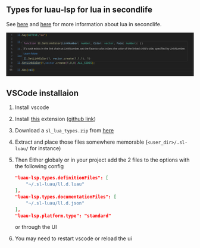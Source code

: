 ## Types for luau-lsp for lua in secondlife

See [here](https://wiki.secondlife.com/wiki/Luau_Alpha) and
[here](https://wiki.secondlife.com/wiki/Lua_FAQ) for more information about lua
in secondlife.

<img src="images/example.png" alt="Example of syntax highlighting and hovertips" />

## VSCode installaion

1. Install vscode
2. Install
   [this](https://marketplace.visualstudio.com/items?itemName=JohnnyMorganz.luau-lsp)
   extension ([github link](https://github.com/JohnnyMorganz/luau-lsp))
3. Download a `sl_lua_types.zip` from
   [here](https://github.com/WolfGangS/sl_lua_types/releases/latest)
4. Extract and place those files somewhere memorable (`<user_dir>/.sl-luau/` for
   instance)
5. Then Either globaly or in your project add the 2 files to the options with
   the following config

   ```JSON
   "luau-lsp.types.definitionFiles": [
       "~/.sl-luau/ll.d.luau"
   ],
   "luau-lsp.types.documentationFiles": [
       "~/.sl-luau/ll.d.json"
   ],
   "luau-lsp.platform.type": "standard"
   ```

   or through the UI

6. You may need to restart vscode or reload the ui
